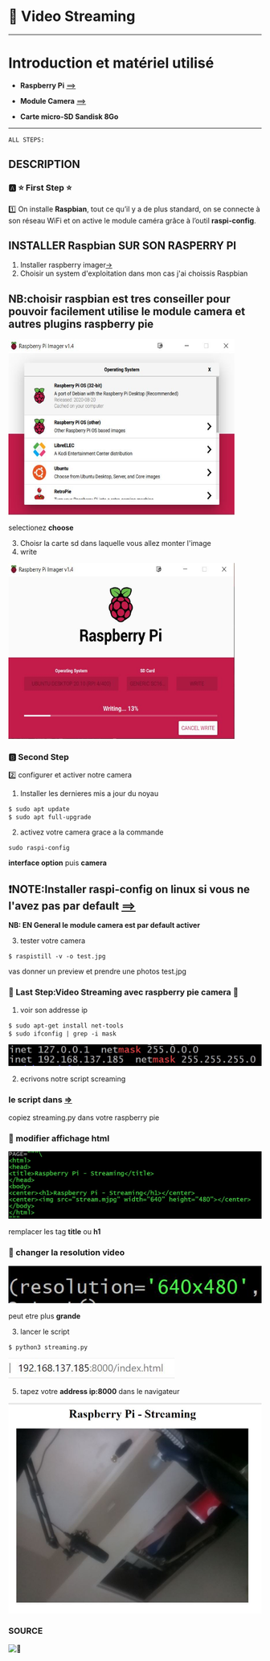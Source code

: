 #  :pushpin: Video Streaming

---
# Introduction et matériel utilisé
* **Raspberry Pi** [==>](https://www.amazon.fr/gp/product/B00Q8MM4PI/ref=as_li_tl?ie=UTF8&camp=1642&creative=6746&creativeASIN=B00Q8MM4PI&linkCode=as2&tag=magdiblog-21&linkId=ILNQLTZCCS5EITBS)

* **Module Camera** [==>](https://www.amazon.fr/gp/product/B00E1GGE40/ref=as_li_tl?ie=UTF8&camp=1642&creative=6746&creativeASIN=B00E1GGE40&linkCode=as2&tag=magdiblog-21&linkId=5AG5Y5WRP3IRFDAU)

* **Carte micro-SD Sandisk 8Go**

 
---
```{r setup, include=FALSE}
ALL STEPS:
```
DESCRIPTION
--------------------------------------------------
### :a: :star: First Step :star:
:one: On installe **Raspbian**, tout ce qu’il y a de plus standard, on se connecte à son réseau WiFi et on active le module caméra grâce à l’outil **raspi-config**.



 ## **INSTALLER Raspbian SUR SON RASPERRY PI**
 1. Installer raspberry imager[->](https://www.raspberrypi.org/software/)
 2. Choisir un system d'exploitation dans mon cas j'ai choissis Raspbian
 ## **NB:choisir raspbian est tres conseiller pour pouvoir facilement utilise le module camera et autres plugins raspberry pie**
 
 <img src="img/raspberry.JPG" height=350 width="450"></img>
 
 selectionez **choose**
 
 
 3. Choisr la carte sd dans laquelle vous allez monter l'image
 4. write
 
  <img src="img/raspberry Pi image.JPG" height=350 width="450"></img>
 
  
 ### :b: Second Step 
 :two: configurer et activer notre camera
 
 1. Installer les dernieres mis a jour du noyau
 
```{r}
$ sudo apt update
$ sudo apt full-upgrade
```
2. activez votre camera grace a la commande

```{r}
sudo raspi-config

```
**interface option** puis **camera**
## :exclamation:**NOTE:Installer raspi-config on linux si vous ne l'avez pas par default [==>](https://rootsaid.com/raspi-config-install-setup-in-any-raspberry-pi-linux-os/)**


**NB: EN General le module camera est par default activer** 

3. tester votre camera

```{r}
$ raspistill -v -o test.jpg

```
vas donner un preview et prendre une photos test.jpg

### :cinema: Last Step:Video Streaming avec raspberry pie camera :cinema:
1. voir son addresse ip

```
$ sudo apt-get install net-tools
$ sudo ifconfig | grep -i mask
```
![ip address/mask](img/st1.JPG)

2. ecrivons notre script screaming
### le script dans [=>](https://github.com/CollegeBoreal/INF1085-200-20A-01/tree/master/P.Projets/300117178/src)
copiez streaming.py dans votre raspberry pie

### :red_circle: modifier affichage html
![ip address/mask](img/st2.JPG)

remplacer les tag **title** ou **h1**

### :red_circle: changer la resolution video
![ip address/mask](img/st3.JPG)

peut etre plus **grande**



3. lancer le script

```
$ python3 streaming.py

```
![ip address/mask](img/st4.JPG)

5. tapez votre **address ip:8000** dans le navigateur

![ip address/mask :100:](img/st5.JPG)
 


### SOURCE
![:round_pushpin:](https://projects.raspberrypi.org/en/projects/getting-started-with-picamera/6)




